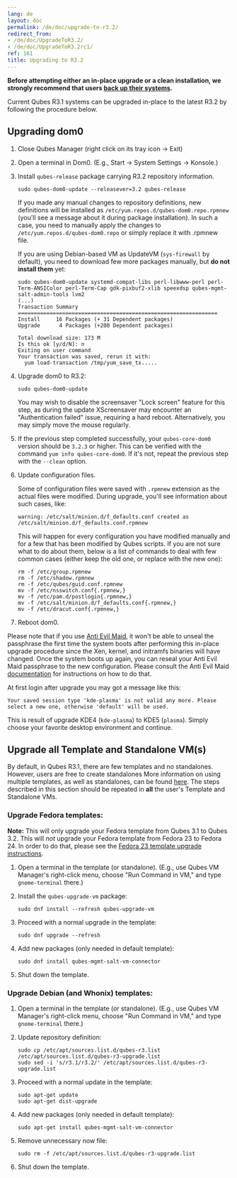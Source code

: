 ```yaml
---
lang: de
layout: doc
permalink: /de/doc/upgrade-to-r3.2/
redirect_from:
- /de/doc/UpgradeToR3.2/
- /de/doc/UpgradeToR3.2rc1/
ref: 161
title: Upgrading to R3.2
---
```


**Before attempting either an in-place upgrade or a clean installation, we
strongly recommend that users [back up their systems](/de/doc/backup-restore/).**

Current Qubes R3.1 systems can be upgraded in-place to the latest R3.2
by following the procedure below.

## Upgrading dom0
<a id="upgrading-dom0"></a>

1. Close Qubes Manager (right click on its tray icon -\> Exit)

2. Open a terminal in Dom0. (E.g., Start -\> System Settings -\> Konsole.)

3. Install `qubes-release` package carrying R3.2 repository information.

    ```
    sudo qubes-dom0-update --releasever=3.2 qubes-release
    ```

    If you made any manual changes to repository definitions, new definitions
    will be installed as `/etc/yum.repos.d/qubes-dom0.repo.rpmnew` (you'll see
    a message about it during package installation). In such a case, you need
    to manually apply the changes to `/etc/yum.repos.d/qubes-dom0.repo` or
    simply replace it with .rpmnew file.

    If you are using Debian-based VM as UpdateVM (`sys-firewall` by default),
    you need to download few more packages manually, but **do not install
    them** yet:

    ```
    sudo qubes-dom0-update systemd-compat-libs perl-libwww-perl perl-Term-ANSIColor perl-Term-Cap gdk-pixbuf2-xlib speexdsp qubes-mgmt-salt-admin-tools lvm2
    (...)
    Transaction Summary
    ===============================================================
    Install     16 Packages (+ 31 Dependent packages)
    Upgrade      4 Packages (+200 Dependent packages)

    Total download size: 173 M
    Is this ok [y/d/N]: n
    Exiting on user command
    Your transaction was saved, rerun it with:
      yum load-transaction /tmp/yum_save_tx.....
    ```

4. Upgrade dom0 to R3.2:

    ```
    sudo qubes-dom0-update
    ```

    You may wish to disable the screensaver "Lock screen" feature for this step, as
    during the update XScreensaver may encounter an "Authentication failed" issue,
    requiring a hard reboot. Alternatively, you may simply move the mouse regularly.

5. If the previous step completed successfully, your `qubes-core-dom0` version
    should be `3.2.3` or higher. This can be verified with the command `yum info
    qubes-core-dom0`. If it's not, repeat the previous step with the `--clean` option.

6. Update configuration files.

    Some of configuration files were saved with `.rpmnew` extension as the
    actual files were modified. During upgrade, you'll see information about
    such cases, like:

    ```
    warning: /etc/salt/minion.d/f_defaults.conf created as /etc/salt/minion.d/f_defaults.conf.rpmnew
    ```

    This will happen for every configuration you have modified manually and for
    a few that has been modified by Qubes scripts. If you are not sure what to
    do about them, below is a list of commands to deal with few common cases
    (either keep the old one, or replace with the new one):

    ```
    rm -f /etc/group.rpmnew
    rm -f /etc/shadow.rpmnew
    rm -f /etc/qubes/guid.conf.rpmnew
    mv -f /etc/nsswitch.conf{.rpmnew,}
    mv -f /etc/pam.d/postlogin{.rpmnew,}
    mv -f /etc/salt/minion.d/f_defaults.conf{.rpmnew,}
    mv -f /etc/dracut.conf{.rpmnew,}
    ```

7. Reboot dom0.

Please note that if you use [Anti Evil Maid](/doc/anti-evil-maid), it won't be
able to unseal the passphrase the first time the system boots after performing
this in-place upgrade procedure since the Xen, kernel, and initramfs binaries
will have changed. Once the system boots up again, you can reseal your Anti Evil
Maid passphrase to the new configuration. Please consult the Anti Evil Maid
[documentation](/doc/anti-evil-maid) for instructions on how to do that.

At first login after upgrade you may got a message like this:

``
    Your saved session type 'kde-plasma' is not valid any more.
    Please select a new one, otherwise 'default' will be used.
``

This is result of upgrade KDE4 (`kde-plasma`) to KDE5 (`plasma`). Simply choose
your favorite desktop environment and continue.

## Upgrade all Template and Standalone VM(s)
<a id="upgrade-all-template-and-standalone-vms"></a>

By default, in Qubes R3.1, there are few templates and no standalones.
However, users are free to create standalones More information on using
multiple templates, as well as standalones, can be found
[here](/de/doc/software-update-vm/). The steps described in this section should be
repeated in **all** the user's Template and Standalone VMs.

### Upgrade Fedora templates: 
<a id="upgrade-fedora-templates"></a>

**Note:** This will only upgrade your Fedora template from Qubes 3.1 to Qubes
3.2. This will *not* upgrade your Fedora template from Fedora 23 to Fedora 24.
In order to do that, please see the
[Fedora 23 template upgrade instructions](/de/doc/templates/fedora/#upgrading).

1. Open a terminal in the template (or standalone). (E.g., use Qubes VM
    Manager's right-click menu, choose "Run Command in VM," and type
    `gnome-terminal` there.)

2. Install the `qubes-upgrade-vm` package:

    ```
    sudo dnf install --refresh qubes-upgrade-vm
    ```

3. Proceed with a normal upgrade in the template:

    ```
    sudo dnf upgrade --refresh
    ```

4. Add new packages (only needed in default template):

    ```
    sudo dnf install qubes-mgmt-salt-vm-connector
    ```

5. Shut down the template.

### Upgrade Debian (and Whonix) templates: 
<a id="upgrade-debian-and-whonix-templates"></a>

1. Open a terminal in the template (or standalone). (E.g., use Qubes VM
    Manager's right-click menu, choose "Run Command in VM," and type
    `gnome-terminal` there.)

2. Update repository definition:

    ```
    sudo cp /etc/apt/sources.list.d/qubes-r3.list /etc/apt/sources.list.d/qubes-r3-upgrade.list
    sudo sed -i 's/r3.1/r3.2/' /etc/apt/sources.list.d/qubes-r3-upgrade.list
    ```

3. Proceed with a normal update in the template:

    ```
    sudo apt-get update
    sudo apt-get dist-upgrade
    ```

4. Add new packages (only needed in default template):

    ```
    sudo apt-get install qubes-mgmt-salt-vm-connector
    ```

5. Remove unnecessary now file:

    ```
    sudo rm -f /etc/apt/sources.list.d/qubes-r3-upgrade.list
    ```

6. Shut down the template.